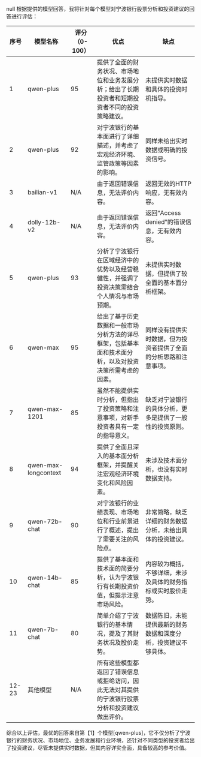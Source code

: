 null
根据提供的模型回答，我将针对每个模型对宁波银行股票分析和投资建议的回答进行评估：

| 序号 | 模型名称       | 评分（0-100） | 优点                                                                                                             | 缺点                                                                                     |
| ---- | -------------- | -------------- | ---------------------------------------------------------------------------------------------------------------- | ---------------------------------------------------------------------------------------- |
| 1    | qwen-plus      | 95             | 提供了全面的财务状况、市场地位和业务发展分析；给出了长期投资者和短期投资者不同的投资策略建议。         | 未提供实时数据和具体的投资时机指导。                                                    |
| 2    | qwen-plus      | 92             | 对宁波银行的基本面进行了详细描述，并考虑了宏观经济环境、监管政策等因素的影响。                           | 同样未给出实时数据或明确的投资信号。                                                   |
| 3    | bailian-v1     | N/A            | 由于返回错误信息，无法评价内容。                                                                             | 返回无效的HTTP响应，无有效内容。                                                       |
| 4    | dolly-12b-v2   | N/A            | 由于返回错误信息，无法评价内容。                                                                             | 返回“Access denied”的错误信息，无有效内容。                                             |
| 5    | qwen-plus      | 93             | 分析了宁波银行在区域经济中的优势以及经营稳健性，并强调了投资决策需结合个人情况与市场预期。               | 未提供实时数据，但提供了较全面的基本面分析框架。                                       |
| 6    | qwen-max       | 95             | 给出了基于历史数据和一般市场分析方法的详尽框架，包括基本面和技术面分析，以及对投资决策所需考虑的因素。 | 同样没有提供实时数据，但为投资者提供了全面的分析思路和注意事项。                       |
| 7    | qwen-max-1201  | 85             | 虽然不能提供实时分析，但指出了投资策略和注意事项，对新手投资者具有一定的指导意义。                         | 缺乏对宁波银行的具体分析，更多是提供了一般性的投资原则。                               |
| 8    | qwen-max-longcontext | 94             | 提供了全面且深入的基本面分析框架，并提醒关注宏观经济环境变化和风险因素。                                 | 未涉及技术面分析，也没有实时数据支持。                                                 |
| 9    | qwen-72b-chat  | 90             | 对宁波银行的业绩表现、市场地位和行业前景进行了概述，提出了需要关注的风险点。                             | 非常简略，缺乏详细的财务数据分析，未给出具体的投资建议。                               |
| 10   | qwen-14b-chat  | 85             | 提供了基本面和技术面的简要分析，认为宁波银行有长期投资价值，但提示注意市场风险。                         | 内容较为概括，不够详细，未涉及具体的财务指标或实时股价走势。                           |
| 11   | qwen-7b-chat   | 80             | 简单介绍了宁波银行的基本情况，提及了其财务状况及股价走势。                                               | 数据陈旧，未能提供最新的财务数据和深度分析，投资建议不够具体。                         |
| 12-23 | 其他模型     | N/A            | 所有这些模型都返回了错误信息或拒绝访问，因此无法对其提供的宁波银行股票分析和投资建议做出评价。         |

综合以上评估，最优的回答来自第【1】个模型[qwen-plus]，它不仅分析了宁波银行的财务状况、市场地位、业务发展和行业环境，还针对不同类型的投资者给出了投资建议，尽管未提供实时数据，但其内容详实全面，具备较高的参考价值。
